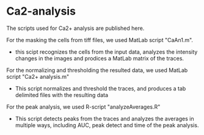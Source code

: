 # Ca2-analysis

The scripts used for Ca2+ analysis are published here.

For the masking the cells from tiff files, we used MatLab script "CaAn1.m".
- this scipt recognizes the cells from the input data, analyzes the intensity changes in the images and prodices a MatLab matrix of the traces.

For the normalizing and thresholding the resulted data, we used MatLab script "Ca2+ analysis.m"
- This script normalizes and threshold the traces, and produces a tab delimited files with the resulting data

For the peak analysis, we used R-script "analyzeAverages.R"
- This script detects peaks from the traces and analyzes the averages in multiple ways, including AUC, peak detect and time of the peak analysis.
